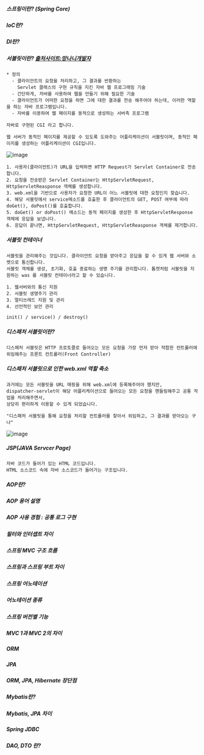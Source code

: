 ##### 스프링이란? (Spring Core)
##### IoC란?
##### DI란?

##### 서블릿이란? [출처사이트:망나니개발자](https://mangkyu.tistory.com/14)
```
* 정의
  - 클라이언트의 요청을 처리하고, 그 결과를 반환하는
    Servlet 클래스의 구현 규칙을 지킨 자바 웹 프로그래밍 기술  
  - 간단하게, 자바를 사용하여 웹을 만들기 위해 필요한 기술
  - 클라이언트가 어떠한 요청을 하면 그에 대한 결과를 전송 해주어야 하는데, 이러한 역할을 하는 자바 프로그램입니다.
  - 자바를 이용하여 웹 페이지를 동적으로 생성하는 서버측 프로그램
  
자바로 구현된 CGI 라고 합니다.

웹 서버가 동적인 페이지를 제공할 수 있도록 도와주는 어플리케이션이 서블릿이며, 동적인 페이지를 생성하는 어플리케이션이 CGI입니다.
```
![image](https://user-images.githubusercontent.com/43161245/165676277-041eecb8-ee51-4a87-a59e-c468c9481793.png)

```
1. 사용자(클라이언트)가 URL을 입력하면 HTTP Request가 Servlet Container로 전송합니다.
2. 요청을 전송받은 Servlet Container는 HttpServletRequest, HttpServletReasponse 객체를 생성합니다.
3. web.xml을 기반으로 사용자가 요청한 URL이 어느 서블릿에 대한 요청인지 찾습니다.
4. 해당 서블릿에서 service메소드를 호출한 후 클라이언트의 GET, POST 여부에 따라 doGet(), doPost()를 호출합니다.
5. doGet() or doPost() 메소드는 동적 페이지를 생성한 후 HttpServletResponse 객체에 응답을 보냅니다.
6. 응답이 끝나면, HttpServletRequest, HttpServletReasponse 객체를 제거합니다.
```

##### 서블릿 컨테이너
```
서블릿을 관리해주는 것입니다. 클라이언트 요청을 받아주고 응답을 할 수 있게 웹 서버와 소켓으로 통신합니다.
서블릿 객체를 생성, 초기화, 호출 종료하는 생명 주기를 관리합니다. 톰캣처럼 서블릿을 지원하는 was 를 서블릿 컨테이너라고 할 수 있습니다.

1. 웹서버와의 통신 지원
2. 서블릿 생명주기 관리
3. 멀티쓰레드 지원 및 관리
4. 선언적인 보안 관리

init() / service() / destroy()
```
##### 디스패처 서블릿이란?
```
디스패처 서블릿은 HTTP 프로토콜로 들어오는 모든 요청을 가장 먼저 받아 적합한 컨트롤러에 위임해주는 프론트 컨트롤러(Front Controller)
```
##### 디스패처 서블릿으로 인한 web.xml 역할 축소
```
과거에는 모든 서블릿을 URL 매핑을 위해 web.xml에 등록해주어야 했지만, 
dispatcher-servlet이 해당 어플리케이션으로 들어오는 모든 요청을 핸들링해주고 공통 작업을 처리해주면서,
상당히 편리하게 이용할 수 있게 되었습니다.

"디스패처 서블릿을 통해 요청을 처리할 컨트롤러를 찾아서 위임하고, 그 결과를 받아오는 구나"
```
![image](https://user-images.githubusercontent.com/43161245/165675642-b2216d11-8556-4026-831d-cc499db873b4.png)

##### JSP(JAVA Servcer Page)
```
자바 코드가 들어가 있는 HTML 코드입니다.
HTML 소스코드 속에 자바 소스코드가 들어가는 구조입니다.

```

##### AOP란?
##### AOP 용어 설명
##### AOP 사용 경험 : 공통 로그 구현
##### 필터와 인터셉트 차이
##### 스프링 MVC 구조 흐름
##### 스프링과 스프링 부트 차이
##### 스프링 어노테이션
##### 어노테이션 종류
##### 스프링 버전별 기능
##### MVC 1과 MVC 2의 차이
##### ORM
##### JPA
##### ORM, JPA, Hibernate 장단점
##### Mybatis란?
##### Mybatis, JPA 차이
##### Spring JDBC
##### DAO, DTO 란?
